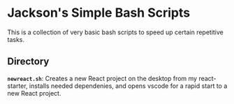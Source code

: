 # Jackson's Simple Bash Scripts

This is a collection of very basic bash scripts to speed up certain repetitive tasks.

## Directory

**`newreact.sh`**: Creates a new React project on the desktop from my react-starter, installs needed dependenies, and opens vscode for a rapid start to a new React project.


